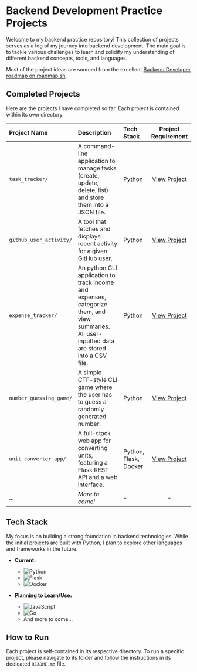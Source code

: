 # Backend Development Practice Projects

Welcome to my backend practice repository! This collection of projects serves as a log of my journey into backend development. The main goal is to tackle various challenges to learn and solidify my understanding of different backend concepts, tools, and languages.

Most of the project ideas are sourced from the excellent [Backend Developer roadmap on roadmap.sh](https://roadmap.sh/backend/projects).

## Completed Projects

Here are the projects I have completed so far. Each project is contained within its own directory.

| Project Name            | Description                                                                                              | Tech Stack            | Project Requirement                                                      |
| :---------------------- | :------------------------------------------------------------------------------------------------------- | :-------------------- | :-----------------------------------------------------------------------: |
| `task_tracker/`         | A command-line application to manage tasks (create, update, delete, list) and store them into a JSON file. | Python                | [View Project](./task_tracker/)                 |
| `github_user_activity/` | A tool that fetches and displays recent activity for a given GitHub user.                                | Python                | [View Project](./github_user_activity/)         |
| `expense_tracker/`      | An python CLI application to track income and expenses, categorize them, and view summaries. All user-inputted data are stored into a CSV file. | Python                | [View Project](./expense_tracker/)              |
| `number_guessing_game/` | A simple CTF-style CLI game where the user has to guess a randomly generated number.                     | Python                | [View Project](./number_guessing_game/)         |
| `unit_converter_app/`       | A full-stack web app for converting units, featuring a Flask REST API and a web interface.               | Python, Flask, Docker | [View Project](./unit_converter_app/)                                          |
| ...                     | *More to come!* | -                     | -                                                                        |

## Tech Stack

My focus is on building a strong foundation in backend technologies. While the initial projects are built with Python, I plan to explore other languages and frameworks in the future.

* **Current:**
    * ![Python](https://img.shields.io/badge/python-3670A0?style=for-the-badge&logo=python&logoColor=ffdd54)
    * ![Flask](https://img.shields.io/badge/flask-%23000.svg?style=for-the-badge&logo=flask&logoColor=white)
    * ![Docker](https://img.shields.io/badge/docker-%230db7ed.svg?style=for-the-badge&logo=docker&logoColor=white)

* **Planning to Learn/Use:**
    * ![JavaScript](https://img.shields.io/badge/javascript-%23323330.svg?style=for-the-badge&logo=javascript&logoColor=%23F7DF1E)
    * ![Go](https://img.shields.io/badge/go-%2300ADD8.svg?style=for-the-badge&logo=go&logoColor=white)
    * And more to come...

## How to Run

Each project is self-contained in its respective directory. To run a specific project, please navigate to its folder and follow the instructions in its dedicated `README.md` file.